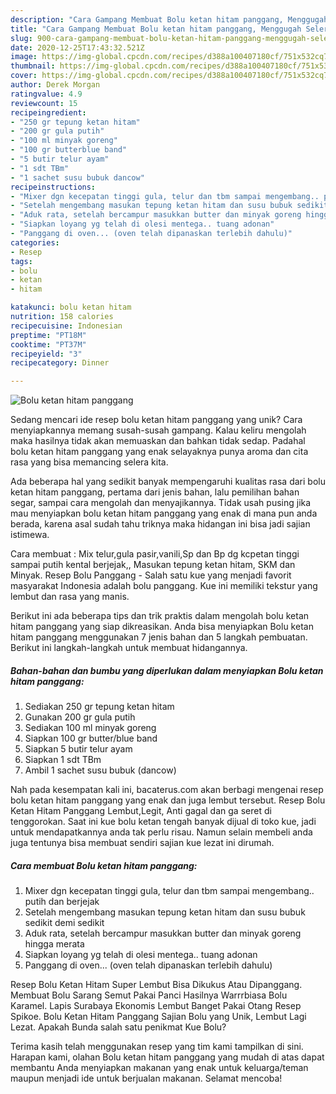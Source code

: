```yaml
---
description: "Cara Gampang Membuat Bolu ketan hitam panggang, Menggugah Selera"
title: "Cara Gampang Membuat Bolu ketan hitam panggang, Menggugah Selera"
slug: 900-cara-gampang-membuat-bolu-ketan-hitam-panggang-menggugah-selera
date: 2020-12-25T17:43:32.521Z
image: https://img-global.cpcdn.com/recipes/d388a100407180cf/751x532cq70/bolu-ketan-hitam-panggang-foto-resep-utama.jpg
thumbnail: https://img-global.cpcdn.com/recipes/d388a100407180cf/751x532cq70/bolu-ketan-hitam-panggang-foto-resep-utama.jpg
cover: https://img-global.cpcdn.com/recipes/d388a100407180cf/751x532cq70/bolu-ketan-hitam-panggang-foto-resep-utama.jpg
author: Derek Morgan
ratingvalue: 4.9
reviewcount: 15
recipeingredient:
- "250 gr tepung ketan hitam"
- "200 gr gula putih"
- "100 ml minyak goreng"
- "100 gr butterblue band"
- "5 butir telur ayam"
- "1 sdt TBm"
- "1 sachet susu bubuk dancow"
recipeinstructions:
- "Mixer dgn kecepatan tinggi gula, telur dan tbm sampai mengembang.. putih dan berjejak"
- "Setelah mengembang masukan tepung ketan hitam dan susu bubuk sedikit demi sedikit"
- "Aduk rata, setelah bercampur masukkan butter dan minyak goreng hingga merata"
- "Siapkan loyang yg telah di olesi mentega.. tuang adonan"
- "Panggang di oven... (oven telah dipanaskan terlebih dahulu)"
categories:
- Resep
tags:
- bolu
- ketan
- hitam

katakunci: bolu ketan hitam 
nutrition: 158 calories
recipecuisine: Indonesian
preptime: "PT18M"
cooktime: "PT37M"
recipeyield: "3"
recipecategory: Dinner

---
```



![Bolu ketan hitam panggang](https://img-global.cpcdn.com/recipes/d388a100407180cf/751x532cq70/bolu-ketan-hitam-panggang-foto-resep-utama.jpg)

Sedang mencari ide resep bolu ketan hitam panggang yang unik? Cara menyiapkannya memang susah-susah gampang. Kalau keliru mengolah maka hasilnya tidak akan memuaskan dan bahkan tidak sedap. Padahal bolu ketan hitam panggang yang enak selayaknya punya aroma dan cita rasa yang bisa memancing selera kita.

Ada beberapa hal yang sedikit banyak mempengaruhi kualitas rasa dari bolu ketan hitam panggang, pertama dari jenis bahan, lalu pemilihan bahan segar, sampai cara mengolah dan menyajikannya. Tidak usah pusing jika mau menyiapkan bolu ketan hitam panggang yang enak di mana pun anda berada, karena asal sudah tahu triknya maka hidangan ini bisa jadi sajian istimewa.

Cara membuat : Mix telur,gula pasir,vanili,Sp dan Bp dg kcpetan tinggi sampai putih kental berjejak,, Masukan tepung ketan hitam, SKM dan Minyak. Resep Bolu Panggang - Salah satu kue yang menjadi favorit masyarakat Indonesia adalah bolu panggang. Kue ini memiliki tekstur yang lembut dan rasa yang manis.


Berikut ini ada beberapa tips dan trik praktis dalam mengolah bolu ketan hitam panggang yang siap dikreasikan. Anda bisa menyiapkan Bolu ketan hitam panggang menggunakan 7 jenis bahan dan 5 langkah pembuatan. Berikut ini langkah-langkah untuk membuat hidangannya.

<!--inarticleads1-->

##### Bahan-bahan dan bumbu yang diperlukan dalam menyiapkan Bolu ketan hitam panggang:

1. Sediakan 250 gr tepung ketan hitam
1. Gunakan 200 gr gula putih
1. Sediakan 100 ml minyak goreng
1. Siapkan 100 gr butter/blue band
1. Siapkan 5 butir telur ayam
1. Siapkan 1 sdt TBm
1. Ambil 1 sachet susu bubuk (dancow)


Nah pada kesempatan kali ini, bacaterus.com akan berbagi mengenai resep bolu ketan hitam panggang yang enak dan juga lembut tersebut. Resep Bolu Ketan Hitam Panggang Lembut,Legit, Anti gagal dan ga seret di tenggorokan. Saat ini kue bolu ketan tengah banyak dijual di toko kue, jadi untuk mendapatkannya anda tak perlu risau. Namun selain membeli anda juga tentunya bisa membuat sendiri sajian kue lezat ini dirumah. 

<!--inarticleads2-->

##### Cara membuat Bolu ketan hitam panggang:

1. Mixer dgn kecepatan tinggi gula, telur dan tbm sampai mengembang.. putih dan berjejak
1. Setelah mengembang masukan tepung ketan hitam dan susu bubuk sedikit demi sedikit
1. Aduk rata, setelah bercampur masukkan butter dan minyak goreng hingga merata
1. Siapkan loyang yg telah di olesi mentega.. tuang adonan
1. Panggang di oven... (oven telah dipanaskan terlebih dahulu)


Resep Bolu Ketan Hitam Super Lembut Bisa Dikukus Atau Dipanggang. Membuat Bolu Sarang Semut Pakai Panci Hasilnya Warrrbiasa Bolu Karamel. Lapis Surabaya Ekonomis Lembut Banget Pakai Otang Resep Spikoe. Bolu Ketan Hitam Panggang Sajian Bolu yang Unik, Lembut Lagi Lezat. Apakah Bunda salah satu penikmat Kue Bolu? 

Terima kasih telah menggunakan resep yang tim kami tampilkan di sini. Harapan kami, olahan Bolu ketan hitam panggang yang mudah di atas dapat membantu Anda menyiapkan makanan yang enak untuk keluarga/teman maupun menjadi ide untuk berjualan makanan. Selamat mencoba!
